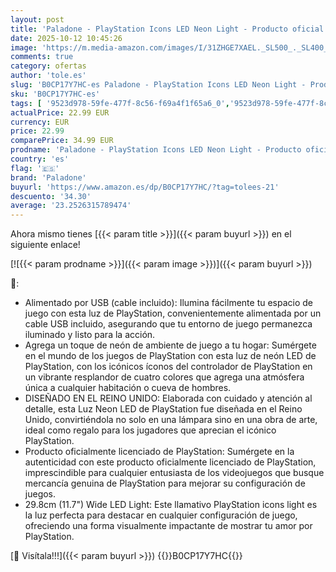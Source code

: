 ```yaml
---
layout: post
title: 'Paladone - PlayStation Icons LED Neon Light - Producto oficial  luz LED decorativa montable en pared o de pie  accesorios para sala de juegos para gamers'
date: 2025-10-12 10:45:26
image: 'https://m.media-amazon.com/images/I/31ZHGE7XAEL._SL500_._SL400_.jpg'
comments: true
category: ofertas
author: 'tole.es'
slug: 'B0CP17Y7HC-es Paladone - PlayStation Icons LED Neon Light - Producto...'
sku: 'B0CP17Y7HC-es'
tags: [ '9523d978-59fe-477f-8c56-f69a4f1f65a6_0','9523d978-59fe-477f-8c56-f69a4f1f65a6_3501','Arborist Merchandising Root','Hogar','Hogar y cocina','Iluminación','Iluminación de ambiente de interior','Iluminación de interior','Iluminación decorativa y para usos específicos de interior','Juguetes','Juguetes y juegos','Regalos originales y de broma','Self Service','Special Features Stores','paladone','playstation','🇪🇸', ]
actualPrice: 22.99 EUR
currency: EUR
price: 22.99
comparePrice: 34.99 EUR
prodname: 'Paladone - PlayStation Icons LED Neon Light - Producto oficial  luz LED decorativa montable en pared o de pie  accesorios para sala de juegos para gamers'
country: 'es'
flag: '🇪🇸'
brand: 'Paladone'
buyurl: 'https://www.amazon.es/dp/B0CP17Y7HC/?tag=tolees-21'
descuento: '34.30'
average: '23.2526315789474'
---
```


Ahora mismo tienes [{{< param title >}}]({{< param buyurl >}}) en el siguiente enlace!

[![{{< param prodname >}}]({{< param image >}})]({{< param buyurl >}})

🔎:

- Alimentado por USB (cable incluido): Ilumina fácilmente tu espacio de juego con esta luz de PlayStation, convenientemente alimentada por un cable USB incluido, asegurando que tu entorno de juego permanezca iluminado y listo para la acción.
- Agrega un toque de neón de ambiente de juego a tu hogar: Sumérgete en el mundo de los juegos de PlayStation con esta luz de neón LED de PlayStation, con los icónicos íconos del controlador de PlayStation en un vibrante resplandor de cuatro colores que agrega una atmósfera única a cualquier habitación o cueva de hombres.
- DISEÑADO EN EL REINO UNIDO: Elaborada con cuidado y atención al detalle, esta Luz Neon LED de PlayStation fue diseñada en el Reino Unido, convirtiéndola no solo en una lámpara sino en una obra de arte, ideal como regalo para los jugadores que aprecian el icónico PlayStation.
- Producto oficialmente licenciado de PlayStation: Sumérgete en la autenticidad con este producto oficialmente licenciado de PlayStation, imprescindible para cualquier entusiasta de los videojuegos que busque mercancía genuina de PlayStation para mejorar su configuración de juegos.
- 29.8cm (11.7") Wide LED Light: Este llamativo PlayStation icons light es la luz perfecta para destacar en cualquier configuración de juego, ofreciendo una forma visualmente impactante de mostrar tu amor por PlayStation.

[🛒 Visítala!!!]({{< param buyurl >}})
{{<world>}}B0CP17Y7HC{{</world>}}
